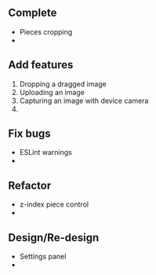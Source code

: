 ## Complete
- Pieces cropping
- 

## Add features
1. Dropping a dragged image
1. Uploading an image
1. Capturing an image with device camera
1. 

## Fix bugs
- ESLint warnings
- 

## Refactor
- z-index piece control
- 

## Design/Re-design
- Settings panel
- 